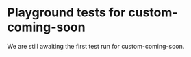 # Playground tests for custom-coming-soon
We are still awaiting the first test run for custom-coming-soon.
